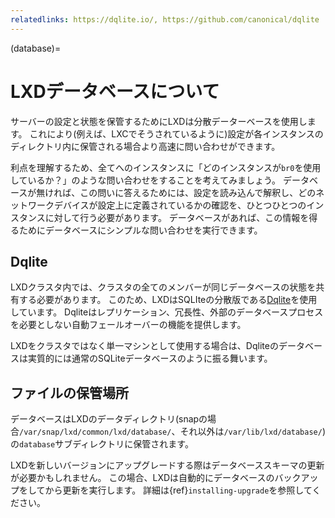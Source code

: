 ```yaml
---
relatedlinks: https://dqlite.io/, https://github.com/canonical/dqlite
---
```


(database)=
# LXDデータベースについて

サーバーの設定と状態を保管するためにLXDは分散データーベースを使用します。
これにより(例えば、LXCでそうされているように)設定が各インスタンスのディレクトリ内に保管される場合より高速に問い合わせができます。

利点を理解するため、全てへのインスタンスに「どのインスタンスが`br0`を使用しているか？」のような問い合わせをすることを考えてみましょう。
データベースが無ければ、この問いに答えるためには、設定を読み込んで解釈し、どのネットワークデバイスが設定上に定義されているかの確認を、ひとつひとつのインスタンスに対して行う必要があります。
データベースがあれば、この情報を得るためにデータベースにシンプルな問い合わせを実行できます。

## Dqlite

LXDクラスタ内では、クラスタの全てのメンバーが同じデータベースの状態を共有する必要があります。
このため、LXDはSQLIteの分散版である[Dqlite](https://dqlite.io/)を使用しています。
Dqliteはレプリケーション、冗長性、外部のデータベースプロセスを必要としない自動フェールオーバーの機能を提供します。

LXDをクラスタではなく単一マシンとして使用する場合は、Dqliteのデータベースは実質的には通常のSQLiteデータベースのように振る舞います。

## ファイルの保管場所

データベースはLXDのデータディレクトリ(snapの場合`/var/snap/lxd/common/lxd/database/`、それ以外は`/var/lib/lxd/database/`)の`database`サブディレクトリに保管されます。

LXDを新しいバージョンにアップグレードする際はデータベーススキーマの更新が必要かもしれません。
この場合、LXDは自動的にデータベースのバックアップをしてから更新を実行します。
詳細は{ref}`installing-upgrade`を参照してください。
